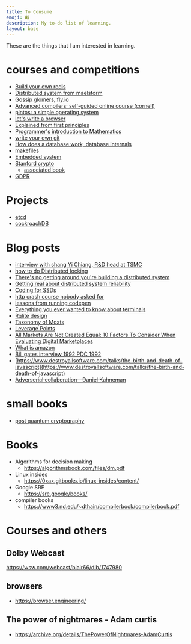 ```yaml
---
title: To Consume
emoji: 🛍
description: My to-do list of learning.
layout: base
---
```

These are the things that I am interested in learning.


# courses and competitions

- [Build your own redis](https://build-your-own.org/redis/) 
- [Distributed system from maelstorm](https://github.com/jepsen-io/maelstrom#documentation)
- [Gossip glomers, fly.io](https://fly.io/dist-sys/)
- [Advanced compilers: self-guided online course \(cornell\)](https://www.cs.cornell.edu/courses/cs6120/2020fa/self-guided/)
- [pintos: a simple operating system](https://web.stanford.edu/class/cs140/projects/pintos/pintos_1.html)
- [let's write a browser](https://nearthespeedoflight.com/browser.html)
- [Explained from first principles](https://explained-from-first-principles.com/)
- [Programmer's introduction to Mathematics](https://pimbook.org/)
- [write your own git](https://wyag.thb.lt/)
- [How does a database work, database internals](https://cstack.github.io/db_tutorial/)
- [makefiles](https://makefiletutorial.com/#makefile-cookbook)
- [Embedded system](https://users.ece.utexas.edu/~valvano/Volume1/E-Book/)
- [Stanford crypto ](http://crypto.stanford.edu/~dabo/cs255/)
  - [associated book](https://crypto.stanford.edu/~dabo/cryptobook/BonehShoup_0_4.pdf)
- [GDPR](https://gdpr.eu/tag/gdpr/)

# Projects

- [etcd](https://github.com/etcd-io/etcd)
- [cockroachDB](https://github.com/cockroachdb/cockroach)


# Blog posts
- [interview with shang Yi Chiang, R&D head at TSMC](https://archive.computerhistory.org/resources/access/text/2022/07/102792671-05-01-acc.pdf)
- [how to do Distributed locking](https://martin.kleppmann.com/2016/02/08/how-to-do-distributed-locking.html)
- [There's no getting around you're building a distributed system](https://queue.acm.org/detail.cfm?id=2482856)
- [Getting real about distributed system reliability](https://blog.empathybox.com/post/19574936361/getting-real-about-distributed-system-reliability)
- [Coding for SSDs](https://codecapsule.com/2014/02/12/coding-for-ssds-part-1-introduction-and-table-of-contents/)
- [http crash course nobody asked for](https://fasterthanli.me/articles/the-http-crash-course-nobody-asked-for) 
- [lessons from running codepen](https://blog.codepen.io/2022/08/03/379-chris-alex-have-been-running-codepen-for-10-years-what-have-they-learned-heres-the-top-10/)
- [Everything you ever wanted to know about terminals](http://xn--rpa.cc/irl/term.html) 
- [Rqlite design](https://github.com/rqlite/rqlite/blob/master/DOC/DESIGN.md)
- [Taxonomy of Moats](https://reactionwheel.net/2019/09/a-taxonomy-of-moats.html)
- [Leverage Points](https://donellameadows.org/archives/leverage-points-places-to-intervene-in-a-system/)
- [All Markets Are Not Created Equal: 10 Factors To Consider When Evaluating Digital Marketplaces](https://abovethecrowd.com/2012/11/13/all-markets-are-not-created-equal-10-factors-to-consider-when-evaluating-digital-marketplaces/)
- [What is amazon](https://zackkanter.com/2019/03/13/what-is-amazon/)
- [Bill gates interview 1992 PDC 1992](https://learn.microsoft.com/en-us/events/pdc-pdc-1992/pdc-1992-keynote-bill-gates)
- [https://www.destroyallsoftware.com/talks/the-birth-and-death-of-javascript](https://www.destroyallsoftware.com/talks/the-birth-and-death-of-javascript)
- ~~[Adverserial collaboration - Daniel Kahneman](https://www.edge.org/adversarial-collaboration-daniel-kahneman)~~




# small books

- [post quantum cryptography](https://www.bsi.bund.de/SharedDocs/Downloads/EN/BSI/Publications/Brochure/quantum-safe-cryptography.pdf;jsessionid=0A645BD930E85BDED22DD2597C0A35DD.internet471?__blob=publicationFile&v=4)

# Books

- Algorithms for decision making
  - https://algorithmsbook.com/files/dm.pdf
- Linux insides
  - https://0xax.gitbooks.io/linux-insides/content/
- Google SRE
  - https://sre.google/books/
- compiler books
  - https://www3.nd.edu/~dthain/compilerbook/compilerbook.pdf


# Courses and others

## Dolby Webcast
https://wsw.com/webcast/blair66/dlb/1747980

## browsers
- https://browser.engineering/

## The power of nightmares - Adam curtis
- https://archive.org/details/ThePowerOfNightmares-AdamCurtis

